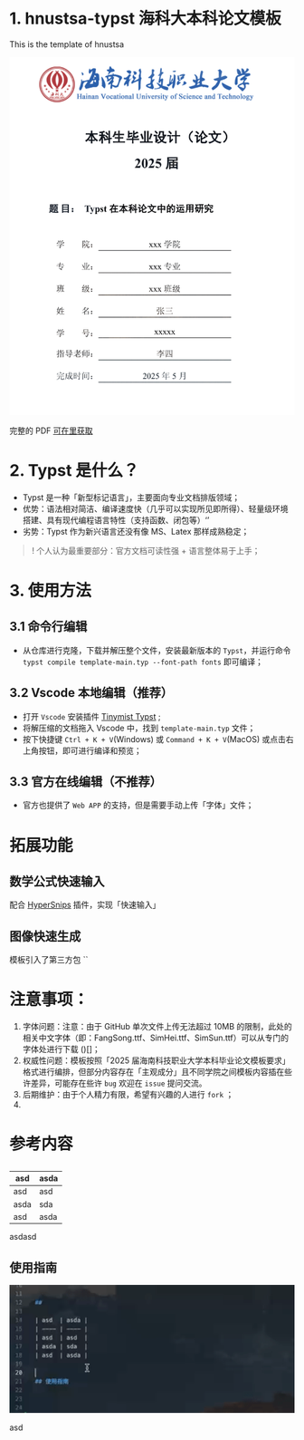 # 1. hnustsa-typst 海科大本科论文模板
This is the template of hnustsa

![](images/paper-cover.png)

完整的 PDF [可在里获取](test.pdf)

# 2. Typst 是什么？
- Typst 是一种「新型标记语言」，主要面向专业文档排版领域；
- 优势：语法相对简洁、编译速度快（几乎可以实现所见即所得）、轻量级环境搭建、具有现代编程语言特性（支持函数、闭包等）‘’
- 劣势：Typst 作为新兴语言还没有像 MS、Latex 那样成熟稳定；

>! 个人认为最重要部分：官方文档可读性强 + 语言整体易于上手；

# 3. 使用方法

## 3.1 命令行编辑

- 从仓库进行克隆，下载并解压整个文件，安装最新版本的 `Typst`，并运行命令 `typst compile template-main.typ --font-path fonts` 即可编译；

## 3.2 Vscode 本地编辑（推荐）
- 打开 `Vscode` 安装插件 [Tinymist Typst](https://marketplace.visualstudio.com/items?itemName=myriad-dreamin.tinymist)  ;
- 将解压缩的文档拖入 Vscode 中，找到 `template-main.typ` 文件；
- 按下快捷键 `Ctrl + K + V`(Windows) 或 `Command + K + V`(MacOS) 或点击右上角按钮，即可进行编译和预览；

## 3.3 官方在线编辑（不推荐）
- 官方也提供了 `Web APP`  的支持，但是需要手动上传「字体」文件；


# 拓展功能

## 数学公式快速输入

配合 [HyperSnips](https://marketplace.visualstudio.com/items/?itemName=draivin.hsnips) 插件，实现「快速输入」


## 图像快速生成

模板引入了第三方包 ``


# 注意事项：

1. 字体问题：注意：由于 GitHub 单次文件上传无法超过 10MB 的限制，此处的相关中文字体（即：FangSong.ttf、SimHei.ttf、SimSun.ttf）可以从专门的字体处进行下载 ()[]；
2. 权威性问题：模板按照「2025 届海南科技职业大学本科毕业论文模板要求」格式进行编排，但部分内容存在「主观成分」且不同学院之间模板内容插在些许差异，可能存在些许 `bug` 欢迎在 `issue` 提问交流。
3. 后期维护：由于个人精力有限，希望有兴趣的人进行 `fork` ；
4. 

# 参考内容



## 

| asd  | asda |
| ---- | ---- |
| asd  | asd  |
| asda | sda  |
| asd  | asda |
asdasd

## 使用指南

<p align="center">
  <img src="images/01.gif" width="550" />
</p>



asd










